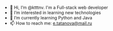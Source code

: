 - 👋 Hi, I’m @ktttnv. I'm a Full-stack web developer
- 👀 I’m interested in learning new technologies
- 🌱 I’m currently learning Python and Java
- 📫 How to reach me: e.tatanova@mail.ru

<!---
ktttnv/ktttnv is a ✨ special ✨ repository because its `README.md` (this file) appears on your GitHub profile.
You can click the Preview link to take a look at your changes.
--->
